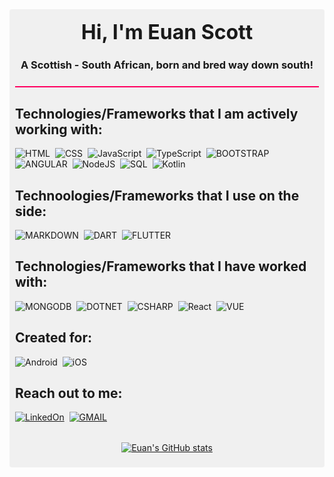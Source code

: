 <div style=" background: rgba(128, 128, 128, 0.1); padding: 9px; border-radius: 4px;">
<div align="center" style="border-bottom: 2px solid #FF0060; padding: 8px; margin-bottom: 16px;">
  <h3 style="border: none; padding: 0; margin: 0; font-size: 32px;">Hi, I'm Euan Scott</h3>
  <h3>A Scottish - South African, born and bred way down south!</h3>
</div>

## Technologies/Frameworks that I am actively working with:
![HTML](https://img.shields.io/badge/HTML-239120?style=for-the-badge&logo=html5&logoColor=white)&nbsp;
![CSS](https://img.shields.io/badge/CSS-239120?&style=for-the-badge&logo=css3&logoColor=white)&nbsp;
![JavaScript](https://img.shields.io/badge/JavaScript-323330?style=for-the-badge&logo=javascript&logoColor=F7DF1E)&nbsp;
![TypeScript](https://img.shields.io/badge/TypeScript-007ACC?style=for-the-badge&logo=typescript&logoColor=white)&nbsp;
![BOOTSTRAP](https://img.shields.io/badge/Bootstrap-563D7C?style=for-the-badge&logo=bootstrap&logoColor=white)&nbsp;
![ANGULAR](https://img.shields.io/badge/Angular-DD0031?style=for-the-badge&logo=angular&logoColor=white)&nbsp;
![NodeJS](https://img.shields.io/badge/Node.js-43853D?style=for-the-badge&logo=node.js&logoColor=white)&nbsp;
![SQL](https://img.shields.io/badge/MySQL-00000F?style=for-the-badge&logo=mysql&logoColor=white)&nbsp;
![Kotlin](https://img.shields.io/badge/Kotlin-0095D5?&style=for-the-badge&logo=kotlin&logoColor=white)

## Technoologies/Frameworks that I use on the side:
![MARKDOWN](https://img.shields.io/badge/Markdown-000000?style=for-the-badge&logo=markdown&logoColor=white)&nbsp;
![DART](https://img.shields.io/badge/Dart-0175C2?style=for-the-badge&logo=dart&logoColor=white)&nbsp;
![FLUTTER](https://img.shields.io/badge/Flutter-02569B?style=for-the-badge&logo=flutter&logoColor=white)

## Technologies/Frameworks that I have worked with:
![MONGODB](https://img.shields.io/badge/MongoDB-4EA94B?style=for-the-badge&logo=mongodb&logoColor=white)&nbsp;
![DOTNET](https://img.shields.io/badge/.NET-5C2D91?style=for-the-badge&logo=.net&logoColor=white)&nbsp;
![CSHARP](https://img.shields.io/badge/C%23-239120?style=for-the-badge&logo=c-sharp&logoColor=white)&nbsp;
![React](https://img.shields.io/badge/React-20232A?style=for-the-badge&logo=react&logoColor=61DAFB)&nbsp;
![VUE](https://img.shields.io/badge/Vue.js-35495E?style=for-the-badge&logo=vue.js&logoColor=4FC08D)
## Created for:
![Android](https://img.shields.io/badge/Android-3DDC84?style=for-the-badge&logo=android&logoColor=white)&nbsp;
![iOS](https://img.shields.io/badge/iOS-000000?style=for-the-badge&logo=ios&logoColor=white)


<!---
## TODO:

- [ ] Complete [uDemy Flutter Course](#https://www.udemy.com/course/flutter-bootcamp-with-dart/).
- [ ] Create an App Template in the Ionic Framework (as a basis).
- [ ] Re-create the Ionic App in Flutter using everything that I have learnt.
- [ ] Repeat (just not step 1)!
- [ ] -->


## Reach out to me:
[![LinkedOn](https://img.shields.io/badge/LinkedIn-0077B5?style=for-the-badge&logo=linkedin&logoColor=white)](https://www.linkedin.com/in/euan-scott-7361b9121/)&nbsp;
[![GMAIL](https://img.shields.io/badge/Gmail-D14836?style=for-the-badge&logo=gmail&logoColor=white)](edscott95@gmail.com)

<div align="center" style="margin-top: 32px;">

[![Euan's GitHub stats](https://github-readme-stats.vercel.app/api?username=EuanScott&count_private=true&show_icons=true&theme=monokai)](https://github.com/EuanScott)

</div>
</div>

<!---
Resources:

https://github.com/anuraghazra/github-readme-stats

https://dev.to/envoy_/150-badges-for-github-pnk

https://github.com/coderjojo/creative-profile-readme
--->
